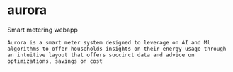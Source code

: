 # aurora
Smart metering webapp

`Aurora is a smart meter system designed to leverage on AI and Ml algorithms to offer households insights on their energy usage through an intuitive layout that offers succinct data and advice on  optimizations, savings on cost`